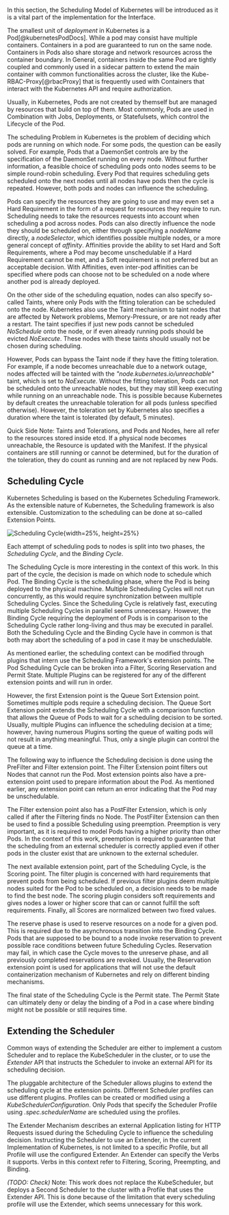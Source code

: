 In this section, the Scheduling Model of Kubernetes will be introduced as it is a vital part of the implementation for the Interface.

The smallest unit of *deployment* in Kubernetes is a Pod[@kubernetesPodDocs]. While a pod may consist have multiple containers. Containers in a pod are guaranteed to run on the same node.
Containers in Pods also share storage and network resources across the container boundary. In General, containers inside the same Pod are tightly coupled and commonly used in a sidecar pattern to extend the main container with common functionalities across the cluster, like the Kube-RBAC-Proxy[@rbacProxy] that is frequently used with Containers that interact with the Kubernetes API and require authorization.

Usually, in Kubernetes, Pods are not created by themself but are managed by resources that build on top of them. Most commonly, Pods are used in Combination with Jobs, Deployments, or Statefulsets, which control the Lifecycle of the Pod.

The scheduling Problem in Kubernetes is the problem of deciding which pods are running on which node. For some pods, the question can be easily solved. For example, Pods that a DaemonSet controls are by the specification of the DaemonSet running on every node. Without further information, a feasible choice of scheduling pods onto nodes seems to be simple round-robin scheduling. Every Pod that requires scheduling gets scheduled onto the next nodes until all nodes have pods then the cycle is repeated. However, both pods and nodes can influence the scheduling. 

Pods can specify the resources they are going to use and may even set a Hard Requirement in the form of a request for resources they require to run. Scheduling needs to take the resources requests into account when scheduling a pod across nodes. Pods can also directly influence the node they should be scheduled on, either through specifying a *nodeName* directly, a *nodeSelector*, which identifies possible multiple nodes, or a more general concept of *affinity*. 
Affinities provide the ability to set Hard and Soft Requirements, where a Pod may become unschedulable if a Hard Requirement cannot be met, and a Soft requirement is not preferred but an acceptable decision. With Affinities, even inter-pod affinities can be specified where pods can choose not to be scheduled on a node where another pod is already deployed. 

On the other side of the scheduling equation, nodes can also specify so-called Taints, where only Pods with the fitting toleration can be scheduled onto the node. Kubernetes also use the Taint mechanism to taint nodes that are affected by Network problems, Memory-Pressure, or are not ready after a restart. The taint specifies if just new pods cannot be scheduled *NoSchedule* onto the node, or if even already running pods should be evicted *NoExecute*. These nodes with these taints should usually not be chosen during scheduling.

However, Pods can bypass the Taint node if they have the fitting toleration. For example, if a node becomes unreachable due to a network outage, nodes affected will be tainted with the *"node.kubernetes.io/unreachable"* taint, which is set to *NoExecute*.
Without the fitting toleration, Pods can not be scheduled onto the unreachable nodes, but they may still keep executing while running on an unreachable node. This is possible because Kubernetes by default creates the unreachable toleration for all pods (unless specified otherwise). However, the toleration set by Kubernetes also specifies a duration where the taint is tolerated (by default, 5 minutes).

Quick Side Note: Taints and Tolerations, and Pods and Nodes, here all refer to the resources stored inside etcd. If a physical node becomes unreachable, the Resource is updated with the Manifest. If the physical containers are still running or cannot be determined, but for the duration of the toleration, they do count as running and are not replaced by new Pods.

## Scheduling Cycle
Kubernetes Scheduling is based on the Kubernetes Scheduling Framework. As the extensible nature of Kubernetes, the Scheduling framework is also extensible. Customization to the scheduling can be done at so-called Extension Points. 

![Scheduling Cycle](graphics/scheduling-framework-extensions.png){width=25%, height=25%}

Each attempt of scheduling pods to nodes is split into two phases, the *Scheduling Cycle*, and the *Binding Cycle*.

The Scheduling Cycle is more interesting in the context of this work. In this part of the cycle, the decision is made on which node to schedule which Pod. The Binding Cycle is the scheduling phase, where the Pod is being deployed to the physical machine. Multiple Scheduling Cycles will not run concurrently, as this would require synchronization between multiple Scheduling Cycles. Since the Scheduling Cycle is relatively fast, executing multiple Scheduling Cycles in parallel seems unnecessary. However, the Binding Cycle requiring the deployment of Pods is in comparison to the Scheduling Cycle rather long-living and thus may be executed in parallel. Both the Scheduling Cycle and the Binding Cycle have in common is that both may abort the scheduling of a pod in case it may be unschedulable.

As mentioned earlier, the scheduling context can be modified through plugins that intern use the Scheduling Framework's extension points. The Pod Scheduling Cycle can be broken into a Filter, Scoring Reservation and Permit State. Multiple Plugins can be registered for any of the different extension points and will run in order.

However, the first Extension point is the Queue Sort Extension point. Sometimes multiple pods require a scheduling decision. The Queue Sort Extension point extends the Scheduling Cycle with a comparison function that allows the Queue of Pods to wait for a scheduling decision to be sorted. Usually, multiple Plugins can influence the scheduling decision at a time; however, having numerous Plugins sorting the queue of waiting pods will not result in anything meaningful. Thus, only a single plugin can control the queue at a time.

The following way to influence the Scheduling decision is done using the PreFilter and Filter extension point. The Filter Extension point filters out Nodes that cannot run the Pod. Most extension points also have a pre-extension point used to prepare information about the Pod. As mentioned earlier, any extension point can return an error indicating that the Pod may be unschedulable.

The Filter extension point also has a PostFilter Extension, which is only called if after the Filtering finds no Node. The PostFilter Extension can then be used to find a possible Scheduling using preemption. Preemption is very important, as it is required to model Pods having a higher priority than other Pods. In the context of this work, preemption is required to guarantee that the scheduling from an external scheduler is correctly applied even if other pods in the cluster exist that are unknown to the external scheduler.

The next available extension point, part of the Scheduling Cycle, is the Scoring point. The filter plugin is concerned with hard requirements that prevent pods from being scheduled. If previous filter plugins deem multiple nodes suited for the Pod to be scheduled on, a decision needs to be made to find the best node. The scoring plugin considers soft requirements and gives nodes a lower or higher score that can or cannot fulfill the soft requirements. Finally, all Scores are normalized between two fixed values.

The reserve phase is used to reserve resources on a node for a given pod. This is required due to the asynchronous transition into the Binding Cycle. Pods that are supposed to be bound to a node invoke reservation to prevent possible race conditions between future Scheduling Cycles. Reservation may fail, in which case the Cycle moves to the unreserve phase, and all previously completed reservations are revoked. Usually, the Reservation extension point is used for applications that will not use the default containerization mechanism of Kubernetes and rely on different binding mechanisms.

The final state of the Scheduling Cycle is the Permit state. The Permit State can ultimately deny or delay the binding of a Pod in a case where binding might not be possible or still requires time.

## Extending the Scheduler

Common ways of extending the Scheduler are either to implement a custom Scheduler and to replace the KubeScheduler in the cluster,
or to use the *Extender* API that instructs the Scheduler to invoke an external API for its scheduling decision.

The pluggable architecture of the Scheduler allows plugins to extend the scheduling cycle at the extension points. Different Scheduler profiles can use different plugins. Profiles can be created or modified using a *KubeSchedulerConfiguration*. Only Pods that specify the Scheduler Profile using *.spec.schedulerName* are scheduled using the profiles.

The Extender Mechanism describes an external Application listing for HTTP Requests issued during the Scheduling Cycle to influence the scheduling decision. Instructing the Scheduler to use an Extender, in the current Implementation of Kubernetes, is not limited to a specific Profile, but all Profile will use the configured Extender. An Extender can specify the Verbs it supports. Verbs in this context refer to Filtering, Scoring, Preempting, and Binding.

*(TODO: Check)*
Note: This work does not replace the KubeScheduler, but deploys a Second Scheduler to the cluster with a Profile that uses the Extender API. This is done because of the limitation that every scheduling profile will use the Extender, which seems unnecessary for this work.

